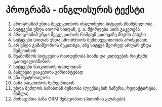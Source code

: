# პროგრამა - ინგლისურის ტექსტი

1. პროგრამამ უნდა შეგვეკითხოს ინგლისური სიტყვის მნიშვნელობა
2. სიტყვები უნდა აიღოს სიიდან, ე. ი. მჭირდება სიის გაკეთება
3. პროგრამამ უნდა შეგვეკითხოს რამდენ კითხვაზე მსურს პასუხი
4. სიტყვები სიიდან  უნდა ამოირჩიოს შემთხვევითობის პრინციპით
5. არ უნდა გამიმეოროს შეკითხვა, ანუ სიტყვა მეორედ არღარ უნდა შემეითხოს
6. შეამოწმოს სიტყვების რაოდენობა სიაში და კითხვების რიცხვში გაითვალისწინოს
7. სიტყვები წაიკითხოს ფაილიდან
8. პასუხები გააკეთოს ვარიანტებად
9. ენა შეატრიალოს
10. ბაზა წაიკითხოს სერვერიდან
11. უნდა შეძლოს ბაზასთან მუშაობა (ლექსიკნის ჩაწერა, რედაქტირება, წაშლა)
12. მონაცემთა ბაზა ORM მეშვეობით (პითონის კლასები)
